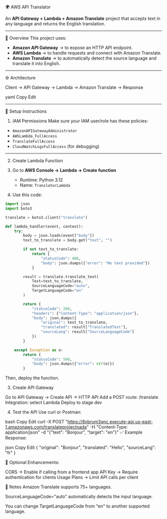 🌍 AWS API Translator

An **API Gateway + Lambda + Amazon Translate** project that accepts text in any language and returns the English translation.  

---

📌 Overview
This project uses:
- **Amazon API Gateway** → to expose an HTTP API endpoint.  
- **AWS Lambda** → to handle requests and connect with Amazon Translate.  
- **Amazon Translate** → to automatically detect the source language and translate it into English.  

---

⚙️ Architecture

Client → API Gateway → Lambda → Amazon Translate → Response

yaml
Copy
Edit

---

🚀 Setup Instructions

1. IAM Permissions
Make sure your IAM user/role has these policies:
- `AmazonAPIGatewayAdministrator`
- `AWSLambda_FullAccess`
- `TranslateFullAccess`
- `CloudWatchLogsFullAccess` (for debugging)

---

2. Create Lambda Function

1. Go to **AWS Console → Lambda → Create function**  
   - Runtime: Python 3.12  
   - Name: `TranslatorLambda`  

2. Use this code:

```python 3.12(runtime)
import json
import boto3

translate = boto3.client("translate")

def lambda_handler(event, context):
    try:
        body = json.loads(event["body"])
        text_to_translate = body.get("text", "")

        if not text_to_translate:
            return {
                "statusCode": 400,
                "body": json.dumps({"error": "No text provided"})
            }

        result = translate.translate_text(
            Text=text_to_translate,
            SourceLanguageCode="auto",
            TargetLanguageCode="en"
        )

        return {
            "statusCode": 200,
            "headers": {"Content-Type": "application/json"},
            "body": json.dumps({
                "original": text_to_translate,
                "translated": result["TranslatedText"],
                "sourceLang": result["SourceLanguageCode"]
            })
        }

    except Exception as e:
        return {
            "statusCode": 500,
            "body": json.dumps({"error": str(e)})
        }
```
Then, deploy the function.

3. Create API Gateway

Go to API Gateway → Create API → HTTP API
Add a POST route: /translate
Integration: select Lambda
Deploy to stage dev

4. Test the API
Use curl or Postman:

bash
Copy
Edit
curl -X POST "https://8xbrum3qnc.execute-api.us-east-1.amazonaws.com/translateprojectnada" -H "Content-Type: application/json" -d "{\"text\": \"Bonjour\", \"target\": \"en\"}"
✅ Example Response:

json
Copy
Edit
{
  "original": "Bonjour",
  "translated": "Hello",
  "sourceLang": "fr"
}

🔐 Optional Enhancements:

CORS → Enable if calling from a frontend app
API Key → Require authentication for clients
Usage Plans → Limit API calls per client

📖 Notes
Amazon Translate supports 75+ languages.

SourceLanguageCode="auto" automatically detects the input language.

You can change TargetLanguageCode from "en" to another supported language.
